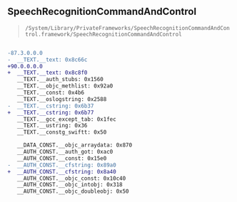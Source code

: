 ## SpeechRecognitionCommandAndControl

> `/System/Library/PrivateFrameworks/SpeechRecognitionCommandAndControl.framework/SpeechRecognitionCommandAndControl`

```diff

-87.3.0.0.0
-  __TEXT.__text: 0x8c66c
+90.0.0.0.0
+  __TEXT.__text: 0x8c8f0
   __TEXT.__auth_stubs: 0x1560
   __TEXT.__objc_methlist: 0x92a0
   __TEXT.__const: 0x4b6
   __TEXT.__oslogstring: 0x2588
-  __TEXT.__cstring: 0x6b37
+  __TEXT.__cstring: 0x6b77
   __TEXT.__gcc_except_tab: 0x1fec
   __TEXT.__ustring: 0x36
   __TEXT.__constg_swiftt: 0x50

   __DATA_CONST.__objc_arraydata: 0x870
   __AUTH_CONST.__auth_got: 0xac0
   __AUTH_CONST.__const: 0x15e0
-  __AUTH_CONST.__cfstring: 0x89a0
+  __AUTH_CONST.__cfstring: 0x8a40
   __AUTH_CONST.__objc_const: 0x10c40
   __AUTH_CONST.__objc_intobj: 0x318
   __AUTH_CONST.__objc_doubleobj: 0x50

```
